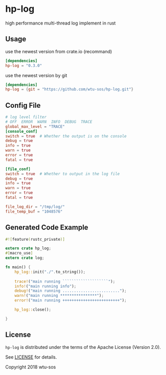 # hp-log
high performance multi-thread log implement in rust

## Usage

use the newest version from crate.io (recommand)
``` toml
[dependencies]
hp-log = "0.3.0"
```
use the newest version by git
``` toml
[dependencies]
hp-log = {git = "https://github.com/wtu-sos/hp-log.git"}
```
## Config File
``` toml
# log level filter
# OFF  ERROR  WARN  INFO  DEBUG  TRACE 
global_max_level = "TRACE"
[console_conf]
switch = true  # Whether the output is on the console
debug = true
info = true 
warn = true 
error = true
fatal = true

[file_conf]
switch = true  # Whether to output in the log file 
debug = true
info = true 
warn = true 
error = true
fatal = true

file_log_dir = "/tmp/log/" 
file_temp_buf = "1048576"

```

## Generated Code Example
``` rust
#![feature(rustc_private)]

extern crate hp_log;
#[macro_use]
extern crate log;

fn main() {
    hp_log::init("./".to_string());
    
    trace!("main running ````````````````````");
    info!("main running info");
    debug!("main running .........................");
    warn!("main running ****************");
    error!("main running +++++++++++++++++++++++++");

    hp_log::close();

}
```

## License
`hp-log` is distributed under the terms of the Apache License (Version 2.0).

See [LICENSE](LICENSE) for details.

Copyright 2018 wtu-sos
